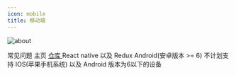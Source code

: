 ```yaml
---
icon: mobile
title: 移动端
---
```


![about](https://socialify.git.ci/lyswhut/lx-music-mobile/image?description=1&font=Jost&forks=1&issues=1&language=1&name=1&owner=1&pattern=Plus&pulls=1&stargazers=1&theme=Auto)

<ClientOnly>
  <n-space justify="center" size="large" style="padding-top: 30px">
    <router-link to="document/">
      <n-button tertiary round type="primary" size="large">
        <template #icon>
          <p class="font-icon icon iconfont icon-desktop"></p>
        </template>
        常见问题
      </n-button>
    </router-link>
    <router-link to="/">
      <n-button tertiary round type="primary" size="large">
        <template #icon>
          <p class="font-icon icon iconfont icon-home"></p>
        </template>
        主页
      </n-button>
    </router-link>
    <a href="https://github.com/lyswhut/lx-music-mobile">
      <n-button tertiary round type="primary" size="large">
        <template #icon>
          <p class="font-icon icon iconfont icon-github"></p>
        </template>
        仓库
      </n-button>
    </a>
  </n-space>

  <n-space vertical>
    <n-card home title="技术栈" size="medium" hoverable>
      React native 以及 Redux
    </n-card>
    <n-card home title="支持平台" size="medium" hoverable>
      Android(安卓版本 >= 6)
    </n-card>
    <n-card home title="特别说明" size="medium" hoverable>
      不计划支持 IOS(苹果手机系统) 以及 Android 版本为6以下的设备
    </n-card>
  </n-space>
</ClientOnly>

<!-- <n-space justify="center" style="padding-top: 25px">
  <a href="https://github.com/lyswhut/lx-music-mobile/releases"><img src="https://img.shields.io/github/release/lyswhut/lx-music-mobile" alt="Release version"></a>
  <a href="https://github.com/lyswhut/lx-music-mobile/actions/workflows/release.yml"><img src="https://github.com/lyswhut/lx-music-mobile/workflows/Build/badge.svg" alt="Build status"></a>
  <a href="https://github.com/lyswhut/lx-music-mobile/actions/workflows/beta-pack.yml"><img src="https://github.com/lyswhut/lx-music-mobile/workflows/Build%20Beta/badge.svg" alt="Build status"></a>
  <a href="https://github.com/facebook/react-native"><img src="https://img.shields.io/github/package-json/dependency-version/lyswhut/lx-music-mobile/react-native/master" alt="React native version"></a>
  <a href="https://github.com/lyswhut/lx-music-mobile/tree/dev"><img src="https://img.shields.io/github/package-json/v/lyswhut/lx-music-mobile/dev" alt="Dev branch version"></a>
</n-space> -->
